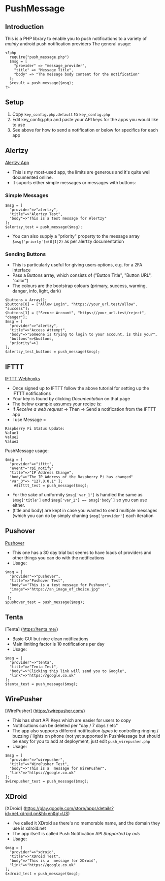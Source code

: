 # PushMessage

## Introduction
This is a PHP library to enable you to push notifications to a variety of *mainly* android push notification providers
The general usage:
```
<?php
  require("push_message.php")
  $msg = [
    "provider" => "message_provider", 
    "title" => "Message Title", 
    "body" => "The message body content for the notification"
  ];
  $result = push_message($msg); 
?>
```

## Setup
1. Copy ```key_config.php.default``` to ```key_config.php```
2. Edit key_config.php and paste your API keys for the apps you would like to use
3. See above for how to send a notification or below for specifics for each app

## Alertzy
[Alertzy App](https://alertzy.app/)
- This is my most-used app, the limits are generous and it's quite well documented online. 
- It suports either simple messages or messages with buttons:
### Simple Messages
```
$msg = [
  "provider"=>"alertzy", 
  "title"=>"Alertzy Test", 
  "body"=>"This is a test message for Alertzy"
];
$alertzy_test = push_message($msg);
```
- You can also supply a "priority" property to the message array ```$msg['priorty']=(0|1|2)``` as per alertzy documentation

### Sending Buttons
- This is particularly useful for giving users options, e.g. for a 2FA interface
- Pass a Buttons array, which consists of ("Button Title", "Button URL", "color")
- The colours are the bootstrap colours (primary, success, warning, danger, info, light, dark)
```
$buttons = Array();
$buttons[0] = ["Allow Login", "https://your_url.test/allow", "success"];
$buttons[1] = ["Secure Account", "https://your_url.test/reject", "danger"];
$msg = [
  "provider"=>"alertzy", 
  "title"=>"Access Attempt", 
  "body"=>"Someone is trying to login to your account, is this you?", 
  "buttons"=>$buttons, 
  "priority"=>1
];
$alertzy_test_buttons = push_message($msg);
```

## IFTTT
[IFTTT Webhooks](https://ifttt.com/maker_webhooks)
- Once signed up to IFTTT follow the above tutorial for setting up the IFTTT notifications
- Your key is found by clicking *Documentation* on that page
- The below example assumes your recipe is:
- If *Receive a web request*  -> Then -> Send a notification from the IFTTT app
- I use Message =
```
Raspberry Pi Status Update:
Value1
Value2
Value3
``` 
PushMessage usage:
```
$msg = [
  "provider"=>"ifttt", 
  "event"="rpi_notify"
  "title"=>"IP Address Change", 
  "body"=>"The IP Address of the Raspberry Pi has changed"
  "var_3"=> "127.0.0.1" ];
	#$ifttt_test = push_message($msg);
```
- For the sake of uniformity ```$msg['var_1']``` is handled the same as ```$msg['title']``` and ```$msg['var_2'] == $msg['body`]``` so you can use either. 
- (title and body) are kept in case you wanted to send multiple messages (which you can do by simply chaning ```$msg['provider']``` each iteration

## Pushover
[Pushover](https://pushover.net/)
- This one has a 30 day trial but seems to have loads of providers and other things you can do with the notifications
- Usage:
```
$msg = [
  "provider"=>"pushover", 
  "title"=>"Pushover Test", 
  "body"=>"This is a test message for Pushover",
  "image"=>"https://an_image_of_choice.jpg"
  "
 ]; 
$pushover_test = push_message($msg);
```

## Tenta
[Tenta] (https://tenta.me/)
- Basic GUI but nice clean notifications
- Main limiting factor is 10 notifications per day
- Usage:
```
$msg = [
  "provider"=>"tenta", 
  "title"=>"Tenta Test", 
  "body"=>"Clicking this link will send you to Google", 
  "link"=>"https://google.co.uk"
]; 
$tenta_test = push_message($msg);
```

## WirePusher
[WirePusher] (https://wirepusher.com/)
- This has short API Keys which are easier for users to copy
- Notifications can be deleted per "day / 7 days / etc"
- The app also supports different notification *types* ie controlling ringing / buzzing / lights on phone (not yet supported in PushMessage but should be easy for you to add at deployment, just edit ```push_wirepusher.php```
- Usage:
```
$msg = [
  "provider"=>"wirepusher", 
  "title"=>"WirePusher Test", 
  "body"=>"This is a  message for WirePusher", 
  "link"=>"https://google.co.uk"
]; 
$wirepusher_test = push_message($msg);
```

## XDroid
[XDroid] (https://play.google.com/store/apps/details?id=net.xdroid.pn&hl=en&gl=US)
- I've called it XDroid as there's no memorable name, and the domain they use is xdroid.net
- The app itself is called Push Notification API *Supported by ads*
- Usage:
```
$msg = [
  "provider"=>"xdroid", 
  "title"=>"XDroid Test", 
  "body"=>"This is a  message for XDroid", 
  "link"=>"https://google.co.uk"
]; 
$xdroid_test = push_message($msg);
```



